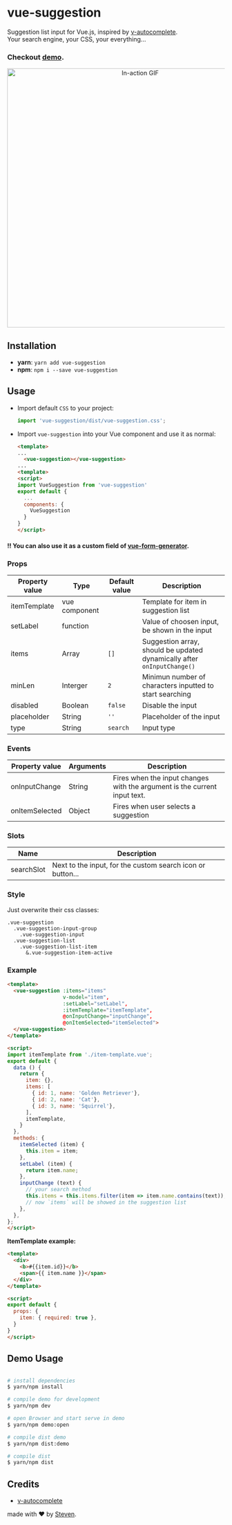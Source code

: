 # vue-suggestion

Suggestion list input for Vue.js, inspired by [v-autocomplete](https://github.com/paliari/v-autocomplete).  
Your search engine, your CSS, your everything...

### Checkout [demo](https://iamstevendao.github.io/vue-suggestion/).

<p align="center">
<img width="600px" alt="In-action GIF" src="https://thumbs.gfycat.com/ThirstyFearlessBunting-size_restricted.gif"/>
</p>

## Installation
- **yarn**: `yarn add vue-suggestion`  
- **npm**: `npm i --save vue-suggestion`

## Usage
- Import default `CSS` to your project:
    ```js
    import 'vue-suggestion/dist/vue-suggestion.css';
    ```
- Import `vue-suggestion` into your Vue component and use it as normal:
    ```html
    <template>
    ...
      <vue-suggestion></vue-suggestion>
    ...
    <template>
    <script>
    import VueSuggestion from 'vue-suggestion'   
    export default {
      ...
      components: {
        VueSuggestion
      }
    }
    </script>
    ```
#### !! You can also use it as a custom field of [vue-form-generator](https://github.com/vue-generators/vue-form-generator).

### Props

  | Property value | Type | Default value | Description |
  | -------------- | ---- | ------------- | ----------- |
  | itemTemplate | vue component |  | Template for item in suggestion list |
  | setLabel | function |  | Value of choosen input, be shown in the input |
  | items | Array | `[]` | Suggestion array, should be updated dynamically after `onInputChange()` |
  | minLen | Interger | `2` | Minimun number of characters inputted to start searching |
  | disabled | Boolean | `false` | Disable the input |
  | placeholder | String | `''` | Placeholder of the input |
  | type | String | `search` | Input type |

### Events

  | Property value | Arguments | Description |
  | -------------- | --------- | ----------- |
  | onInputChange | String | Fires when the input changes with the argument is the current input text. |
  | onItemSelected | Object | Fires when user selects a suggestion |

### Slots

  | Name | Description |
  | ---- | ----------- |
  | searchSlot | Next to the input, for the custom search icon or button... |

### Style

Just overwrite their css classes:

```stylus
.vue-suggestion
  .vue-suggestion-input-group
    .vue-suggestion-input
  .vue-suggestion-list
    .vue-suggestion-list-item
      &.vue-suggestion-item-active
```

### Example

```html
<template>
  <vue-suggestion :items="items" 
                  v-model="item", 
                  :setLabel="setLabel",
                  :itemTemplate="itemTemplate", 
                  @onInputChange="inputChange", 
                  @onItemSelected="itemSelected">
  </vue-suggestion>
</template>

<script>
import itemTemplate from './item-template.vue';
export default {
  data () {
    return {
      item: {},
      items: [
        { id: 1, name: 'Golden Retriever'},
        { id: 2, name: 'Cat'},
        { id: 3, name: 'Squirrel'},
      ],
      itemTemplate,
    }
  },
  methods: {
    itemSelected (item) {
      this.item = item;
    },
    setLabel (item) {
      return item.name;
    },
    inputChange (text) {
      // your search method
      this.items = this.items.filter(item => item.name.contains(text));
      // now `items` will be showed in the suggestion list
    },
  },
};
</script>
```

**ItemTemplate example:**

```html
<template>
  <div>
    <b>#{{item.id}}</b>
    <span>{{ item.name }}</span>
  </div>
</template>

<script>
export default {
  props: {
    item: { required: true },
  }
}
</script>
```

## Demo Usage

```bash

# install dependencies
$ yarn/npm install

# compile demo for development
$ yarn/npm dev

# open Browser and start serve in demo
$ yarn/npm demo:open

# compile dist demo
$ yarn/npm dist:demo

# compile dist
$ yarn/npm dist

```

## Credits
- [v-autocomplete](https://github.com/paliari/v-autocomplete)

made with &#x2764; by [Steven](https://github.com/iamstevendao).
